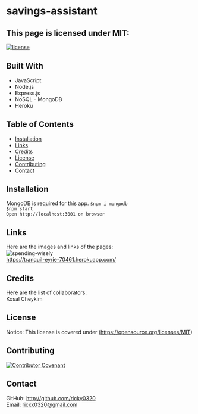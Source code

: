 # savings-assistant



## This page is licensed under MIT: 
[![license](https://img.shields.io/badge/License-MIT-yellow.svg)](https://opensource.org/licenses/MIT)

## Built With
* JavaScript
* Node.js
* Express.js
* NoSQL - MongoDB
* Heroku


## Table of Contents
* [Installation](#installation)
* [Links](#links)
* [Credits](#credits)
* [License](#license) 
* [Contributing](#contributing) 
* [Contact](#contact)

## Installation
MongoDB is required for this app.
`$npm i mongodb` <br />
`$npm start` <br />
`Open http://localhost:3001 on browser`

## Links
Here are the images and links of the pages: <br />
![spending-wisely]()<br />
https://tranquil-eyrie-70461.herokuapp.com/

## Credits
Here are the list of collaborators:  
Kosal Cheykim

## License
Notice: This license is covered under (https://opensource.org/licenses/MIT)

## Contributing
[![Contributor Covenant](https://img.shields.io/badge/Contributor%20Covenant-2.1-4baaaa.svg)](code_of_conduct.md)

## Contact
GitHub: http://github.com/ricky0320  
Email: ricxx0320@gmail.com